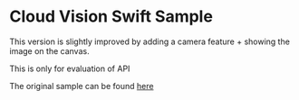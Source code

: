 # Cloud Vision Swift Sample

This version is slightly improved by adding a camera feature + showing the image on the canvas.

This is only for evaluation of API

The original sample can be found [here](https://github.com/GoogleCloudPlatform/cloud-vision)